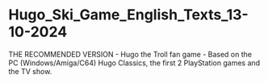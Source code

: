 # Hugo_Ski_Game_English_Texts_13-10-2024
THE RECOMMENDED VERSION - Hugo the Troll fan game - Based on the PC (Windows/Amiga/C64) Hugo Classics, the first 2 PlayStation games and the TV show.
